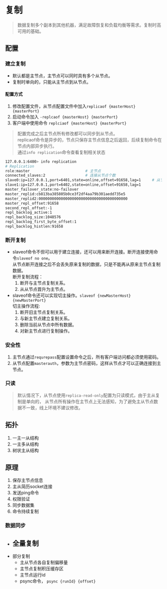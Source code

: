 # 复制
> 数据复制多个副本到其他机器，满足故障恢复和负载均衡等需求。复制时高可用的基础。 

## 配置
### 建立复制
- 默认都是主节点，主节点可以同时具有多个从节点。 
- 复制时单向的，只能从主节点到从节点。 

#### 配置方式
1. 修改配置文件，从节点配置文件中加入`replicaof {masterHost} {masterPort}`
2. 启动命令加入 `-replcaof {masterHost} {masterPort}`
3. 客户端中使用命令 `replciaof {masterHost} {masterPort}`

> 配置完成之后主节点所有修改都可以同步到从节点。   
> replicaof命令是异步的，节点只保存主节点信息之后返回，后续复制命令在节点内部异步执行。   
> 通过`info replication`命令查看复制相关状态      
    
```bash
127.0.0.1:6400> info replication
# Replication
role:master                         # 主节点
connected_slaves:2                  # 连接从节点个数
slave0:ip=127.0.0.1,port=6401,state=online,offset=91658,lag=1     # 从节点信息
slave1:ip=127.0.0.1,port=6402,state=online,offset=91658,lag=1     
master_failover_state:no-failover
master_replid:cb813ba385805b0ce3f2df4aa79b301aedd735e5
master_replid2:0000000000000000000000000000000000000000
master_repl_offset:91658
second_repl_offset:-1
repl_backlog_active:1
repl_backlog_size:1048576
repl_backlog_first_byte_offset:1
repl_backlog_histlen:91658
```
### 断开复制  
- slaveof命令不但可以用于建立连接，还可以用来断开连接。断开连接使用命令`slaveof no one`。  
  从节点断开连接之后不会丢失原来复制的数据，只是不能再从原来主节点复制数据。   
  断开复制流程：
  1. 断开与主节点复制关系。  
  2. 从从节点晋升为主节点。   
- slaveof命令还可以实现切主操作。`slaveof {newMasterHost} {newMasterPort}`  
  切主操作流程: 
  1. 断开旧主节点复制关系。  
  2. 与新主节点建立复制关系。 
  3. 删除当前从节点中所有数据。  
  4. 对新主节点进行复制操作。  

### 安全性
1. 主节点通过`requrepass`配置设置命令之后，所有客户端访问都必须使用密码。  
2. 从节点配置`masterauth`，参数为主节点密码，这样从节点才可以正确连接到主节点。    

### 只读   
> 默认情况下，从节点使用`replica-read-only`配置为只读模式，由于主从复制是单向的，
> 从节点所有操作在主节点上无法感知，为了避免主从节点数据不一致，线上环境不建议修改。  


## 拓扑
1. 一主一从结构
2. 一主多从结构
3. 树状主从结构

## 原理
1. 保存主节点信息
2. 主从简历socket连接
3. 发送ping命令
4. 权限验证
5. 同步数据集
6. 命令持续复制

### 数据同步
- 全量复制
  - 
- 部分复制
  - 主从节点各自复制偏移量
  - 主节点复制积压缓存区
  - 主节点运行id
  - psync命令， `psync {runId} {offset}`
